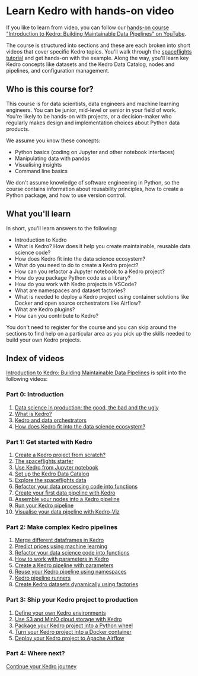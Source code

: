 # Learn Kedro with hands-on video

If you like to learn from video, you can follow our [hands-on course "Introduction to Kedro: Building Maintainable Data Pipelines" on YouTube](https://www.youtube.com/playlist?list=PL-JJgymPjK5LddZXbIzp9LWurkLGgB-nY).

The course is structured into sections and these are each broken into short videos that cover specific Kedro topics. You'll walk through the [spaceflights tutorial](../tutorial/spaceflights_tutorial.md) and get hands-on with the example. Along the way, you'll learn key Kedro concepts like datasets and the Kedro Data Catalog, nodes and pipelines, and configuration management.

## Who is this course for?

This course is for data scientists, data engineers and machine learning engineers. You can be junior, mid-level or senior in your field of work. You're likely to be hands-on with projects, or a decision-maker who regularly makes design and implementation choices about Python data products.

We assume you know these concepts:

* Python basics (coding on Jupyter and other notebook interfaces)
* Manipulating data with pandas
* Visualising insights
* Command line basics

We don't assume knowledge of software engineering in Python, so the course contains information about reusability principles, how to create a Python package, and how to use version control.

## What you'll learn

In short, you'll learn answers to the following:

* Introduction to Kedro
* What is Kedro? How does it help you create maintainable, reusable data science code?
* How does Kedro fit into the data science ecosystem?
* What do you need to do to create a Kedro project?
* How can you refactor a Jupyter notebook to a Kedro project?
* How do you package Python code as a library?
* How do you work with Kedro projects in VSCode?
* What are namespaces and dataset factories?
* What is needed to deploy a Kedro project using container solutions like Docker and open source orchestrators like Airflow?
* What are Kedro plugins?
* How can you contribute to Kedro?


You don't need to register for the course and you can skip around the sections to find help on a particular area as you pick up the skills needed to build your own Kedro projects.

## Index of videos 

[Introduction to Kedro: Building Maintainable Data Pipelines](https://www.youtube.com/playlist?list=PL-JJgymPjK5LddZXbIzp9LWurkLGgB-nY) is split into the following videos:

### Part 0: Introduction

1. [Data science in production: the good, the bad and the ugly](https://www.youtube.com/watch?v=DD7JuYKp6BA)
1. [What is Kedro?](https://www.youtube.com/watch?v=PdNkECqvI58)
1. [Kedro and data orchestrators](https://www.youtube.com/watch?v=_HH8SCmCP_Q)
1. [How does Kedro fit into the data science ecosystem?](https://www.youtube.com/watch?v=nAyUqORd9R8)

### Part 1: Get started with Kedro

1. [Create a Kedro project from scratch?](https://www.youtube.com/watch?v=YBY2Lcz7Gw4)
1. [The spaceflights starter](https://www.youtube.com/watch?v=K6PhgVyXhWE)
1. [Use Kedro from Jupyter notebook](https://www.youtube.com/watch?v=3q2RNWLibyY)
1. [Set up the Kedro Data Catalog](https://www.youtube.com/watch?v=rl2cncGxyts)
1. [Explore the spaceflights data](https://www.youtube.com/watch?v=bZD8N0yv3Fs)
1. [Refactor your data processing code into functions](https://www.youtube.com/watch?v=VFcrvnnNas4)
1. [Create your first data pipeline with Kedro](https://www.youtube.com/watch?v=VFcrvnnNas4)
1. [Assemble your nodes into a Kedro pipeline](https://www.youtube.com/watch?v=P__gFG1TmMo)
1. [Run your Kedro pipeline](https://www.youtube.com/watch?v=sll_LhZE-p8)
1. [Visualise your data pipeline with Kedro-Viz](https://www.youtube.com/watch?v=KWqSzbHgNW4)

### Part 2: Make complex Kedro pipelines

1. [Merge different dataframes in Kedro](https://www.youtube.com/watch?v=ctTFAeL4JgU)
1. [Predict prices using machine learning](https://www.youtube.com/watch?v=Y4JvVO2DOJA)
1. [Refactor your data science code into functions](https://www.youtube.com/watch?v=zvAnE05-agw)
1. [How to work with parameters in Kedro](https://www.youtube.com/watch?v=eIA12RQMlFY)
1. [Create a Kedro pipeline with parameters](https://www.youtube.com/watch?v=iRwy-IStfPo)
1. [Reuse your Kedro pipeline using namespaces](https://www.youtube.com/watch?v=cYHHVAoWZ2E)
1. [Kedro pipeline runners](https://www.youtube.com/watch?v=_B6R2uOj3-s)
1. [Create Kedro datasets dynamically using factories](https://www.youtube.com/watch?v=tNE-tdvHNP8)

### Part 3: Ship your Kedro project to production

1. [Define your own Kedro environments](https://www.youtube.com/watch?v=9quRBGDOFq8)
1. [Use S3 and MinIO cloud storage with Kedro](https://www.youtube.com/watch?v=TkoBEQIdHbA)
1. [Package your Kedro project into a Python wheel](https://www.youtube.com/watch?v=yaoAQVX0iM8)
1. [Turn your Kedro project into a Docker container](https://www.youtube.com/watch?v=lA-Ivuxmakw&list=PL-JJgymPjK5LddZXbIzp9LWurkLGgB-nY&index=26&t=1s&pp=gAQBiAQB)
1. [Deploy your Kedro project to Apache Airflow](https://www.youtube.com/watch?v=AhCcnJ1Au70)

### Part 4: Where next?

[Continue your Kedro journey](https://www.youtube.com/watch?v=JvXhv8_0tlE)


